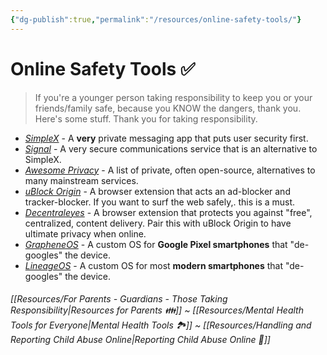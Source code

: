 ```yaml
---
{"dg-publish":true,"permalink":"/resources/online-safety-tools/"}
---
```


# Online Safety Tools ✅

> If you're a younger person taking responsibility to keep you or your friends/family safe, because you KNOW the dangers, thank you. Here's some stuff. Thank you for taking responsibility.

- *[SimpleX](https://simplex.chat/)* - A **very** private messaging app that puts user security first.
- *[Signal](https://signal.org/)* - A very secure communications service that is an alternative to SimpleX.
- *[Awesome Privacy](https://github.com/pluja/awesome-privacy)* - A list of private, often open-source, alternatives to many mainstream services.
- *[uBlock Origin](https://ublockorigin.com/)* - A browser extension that acts an ad-blocker and tracker-blocker. If you want to surf the web safely,. this is a must.
- *[Decentraleyes](https://decentraleyes.org/)* - A browser extension that protects you against "free", centralized, content delivery. Pair this with uBlock Origin to have ultimate privacy when online.
- *[GrapheneOS](https://grapheneos.org/)* - A custom OS for **Google Pixel smartphones** that "de-googles" the device. 
- *[LineageOS](https://lineageos.org/)* - A custom OS for most **modern smartphones** that "de-googles" the device.

###### [[Resources/For Parents - Guardians - Those Taking Responsibility\|Resources for Parents 👪️]] ~ [[Resources/Mental Health Tools for Everyone\|Mental Health Tools 🏞️]] ~ [[Resources/Handling and Reporting Child Abuse Online\|Reporting Child Abuse Online 🛑]] 